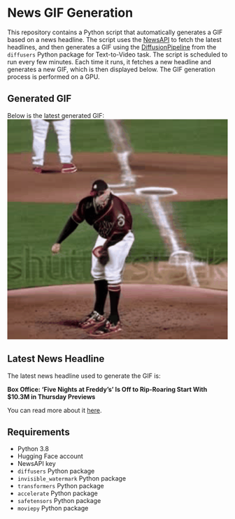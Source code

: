 # News GIF Generation
This repository contains a Python script that automatically generates a GIF based on a news headline. The script uses the [NewsAPI](https://newsapi.org/) to fetch the latest headlines, and then generates a GIF using the [DiffusionPipeline](https://github.com/huggingface/diffusers) from the `diffusers` Python package for Text-to-Video task.
The script is scheduled to run every few minutes. Each time it runs, it fetches a new headline and generates a new GIF, which is then displayed below. The GIF generation process is performed on a GPU.

## Generated GIF
Below is the latest generated GIF:
![Generated GIF](output.gif?raw=true&v=1698519878)

## Latest News Headline
The latest news headline used to generate the GIF is:

**Box Office: ‘Five Nights at Freddy’s’ Is Off to Rip-Roaring Start With $10.3M in Thursday Previews**

You can read more about it [here](https://www.hollywoodreporter.com/movies/movie-news/five-nights-at-freddys-box-office-thursday-previews-1235629812/).

## Requirements
- Python 3.8
- Hugging Face account
- NewsAPI key
- `diffusers` Python package
- `invisible_watermark` Python package
- `transformers` Python package
- `accelerate` Python package
- `safetensors` Python package
- `moviepy` Python package
